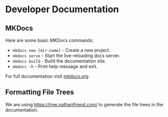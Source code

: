 # Developer Documentation

## MKDocs

Here are some basic MKDocs commands:

* `mkdocs new [dir-name]` - Create a new project.
* `mkdocs serve` - Start the live-reloading docs server.
* `mkdocs build` - Build the documentation site.
* `mkdocs -h` - Print help message and exit.

For full documentation visit [mkdocs.org](https://www.mkdocs.org).

## Formatting File Trees

We are using https://tree.nathanfriend.com/ to generate the file trees in the documentation.
